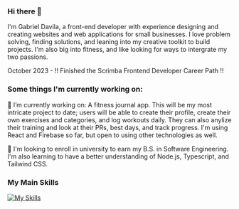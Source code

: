 ### Hi there 👋

I'm Gabriel Davila, a front-end developer with experience designing and creating websites and web applications for small businesses. I love problem solving, finding solutions, and leaning into my creative toolkit to build projects. I'm also big into fitness, and like looking for ways to intergrate my two passions.

October 2023 - !! Finished the Scrimba Frontend Developer Career Path !!

### Some things I'm currently working on:

🔭 I’m currently working on: A fitness journal app. This will be my most intricate project to date; users will be able to create their profile, create their own exercises and categories, and log workouts daily. They can also anylize their training and look at their PRs, best days, and track progress. I'm using React and Firebase so far, but open to using other technologies as well.

🌱 I'm looking to enroll in university to earn my B.S. in Software Engineering. I'm also learning to have a better understanding of Node.js, Typescript, and Tailwind CSS.

### My Main Skills
[![My Skills](https://skillicons.dev/icons?i=nextjs.react,js,nodejs,tailwind,html,css,firebase,figma,git,vscode)](https://skillicons.dev)
